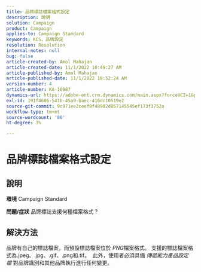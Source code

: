 ```yaml
---
title: 品牌標誌檔案格式設定
description: 說明
solution: Campaign
product: Campaign
applies-to: Campaign Standard
keywords: KCS，品牌設定
resolution: Resolution
internal-notes: null
bug: false
article-created-by: Amol Mahajan
article-created-date: 11/1/2022 10:49:27 AM
article-published-by: Amol Mahajan
article-published-date: 11/1/2022 10:52:24 AM
version-number: 4
article-number: KA-16087
dynamics-url: https://adobe-ent.crm.dynamics.com/main.aspx?forceUCI=1&pagetype=entityrecord&etn=knowledgearticle&id=37eab4d6-d259-ed11-9561-6045bd006a22
exl-id: 191f4606-541b-45a9-baec-416dc10519e2
source-git-commit: 9c971ee2ceef8f48902d857145545ef173f3752a
workflow-type: tm+mt
source-wordcount: '80'
ht-degree: 3%

---
```


# 品牌標誌檔案格式設定

## 說明

<b>環境</b>
Campaign Standard


<b>問題/症狀</b>
品牌標誌支援何種檔案格式？


## 解決方法


品牌有自己的標誌檔案，而預設標誌檔案位於 *PNG*&#x200B;檔案格式。 支援的標誌檔案格式為.jpeg、.jpg、.gif、.png和.tif。  此外，使用者必須具備 *傳遞能力產品設定檔* 對品牌識別和其他品牌執行進行任何變更。
